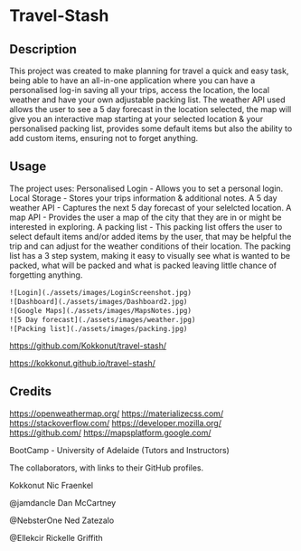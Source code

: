 # Travel-Stash

## Description

This project was created to make planning for travel a quick and easy task, being able to have an all-in-one application where you can have a personalised log-in saving all your trips, access the location, the local weather and have your own adjustable packing list. The weather API used allows the user to see a 5 day forecast in the location selected, the map will give you an interactive map starting at your selected location & your personalised packing list, provides some default items but also the ability to add custom items, ensuring not to forget anything. 

## Usage

The project uses:
Personalised Login - Allows you to set a personal login.
Local Storage - Stores your trips information & additional notes.
A 5 day weather API - Captures the next 5 day forecast of your selelcted location.
A map API - Provides the user a map of the city that they are in or might be interested in exploring.
A packing list - This packing list offers the user to select default items and/or added items by the user, that may be helpful the trip and can adjust for the weather conditions of their location. The packing list has a 3 step system, making it easy to visually see what is wanted to be packed, what will be packed and what is packed leaving little chance of forgetting anything.
 


    ![Login](./assets/images/LoginScreenshot.jpg)
    ![Dashboard](./assets/images/Dashboard2.jpg)
    ![Google Maps](./assets/images/MapsNotes.jpg)
    ![5 Day forecast](./assets/images/weather.jpg)
    ![Packing list](./assets/images/packing.jpg)

https://github.com/Kokkonut/travel-stash/

https://kokkonut.github.io/travel-stash/


## Credits

https://openweathermap.org/
https://materializecss.com/
https://stackoverflow.com/
https://developer.mozilla.org/
https://github.com/
https://mapsplatform.google.com/

BootCamp - University of Adelaide 
(Tutors and Instructors)



The collaborators, with links to their GitHub profiles.

Kokkonut
Nic Fraenkel

@jamdancle
Dan McCartney

@NebsterOne
Ned Zatezalo

@Ellekcir
Rickelle Griffith





